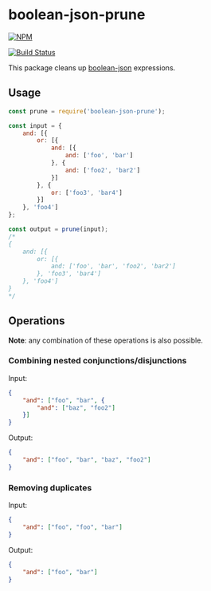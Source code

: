 # boolean-json-prune

[![NPM](https://nodei.co/npm/boolean-json-prune.png)](https://npmjs.org/package/boolean-json-prune)

[![Build Status](https://travis-ci.org/RobertHerhold/boolean-json-prune.svg?branch=master)](https://travis-ci.org/RobertHerhold/boolean-json-prune)

This package cleans up [boolean-json](https://github.com/kemitchell/boolean-json-schema.json) expressions.

## Usage

```javascript
const prune = require('boolean-json-prune');

const input = {
    and: [{
        or: [{
            and: [{
                and: ['foo', 'bar']
            }, {
                and: ['foo2', 'bar2']
            }]
        }, {
            or: ['foo3', 'bar4']
        }]
    }, 'foo4']
};

const output = prune(input);
/*
{
    and: [{
        or: [{
            and: ['foo', 'bar', 'foo2', 'bar2']
        }, 'foo3', 'bar4']
    }, 'foo4']
}
*/
```

## Operations

**Note**: any combination of these operations is also possible.

### Combining nested conjunctions/disjunctions

Input:

```json
{
    "and": ["foo", "bar", {
        "and": ["baz", "foo2"]
    }]
}
```

Output:

```json
{
    "and": ["foo", "bar", "baz", "foo2"]
}
```

### Removing duplicates

Input:

```json
{
    "and": ["foo", "foo", "bar"]
}
```

Output:

```json
{
    "and": ["foo", "bar"]
}
```
